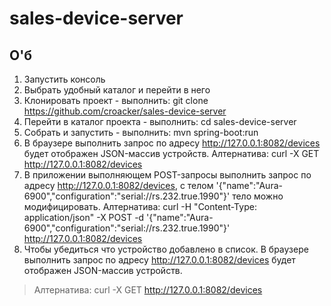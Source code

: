# sales-device-server
## О'б
1. Запустить консоль
2. Выбрать удобный каталог и перейти в него
3. Клонировать проект - выполнить: git clone https://github.com/croacker/sales-device-server
4. Перейти в каталог проекта - выполнить: cd sales-device-server
5. Собрать и запустить - выполнить: mvn spring-boot:run
6. В браузере выполнить запрос по адресу http://127.0.0.1:8082/devices
будет отображен JSON-массив устройств.
Алтернатива: curl -X GET http://127.0.0.1:8082/devices
7. В приложении выполняющем POST-запросы выполнить запрос по адресу http://127.0.0.1:8082/devices, с телом '{"name":"Aura-6900","configuration":"serial://rs.232.true.1990"}' 
тело можно модифицировать.
Алтернатива: curl -H "Content-Type: application/json" -X POST -d '{"name":"Aura-6900","configuration":"serial://rs.232.true.1990"}' http://127.0.0.1:8082/devices
8. Чтобы убедиться что устройство добавлено в список.
В браузере выполнить запрос по адресу http://127.0.0.1:8082/devices будет отображен JSON-массив устройств.
> Алтернатива: curl -X GET http://127.0.0.1:8082/devices
